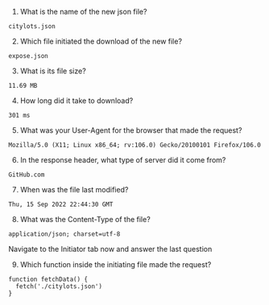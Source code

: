 1. What is the name of the new json file?

`citylots.json`

2. Which file initiated the download of the new file?

`expose.json`

3. What is its file size?

`11.69 MB`

4. How long did it take to download?

`301 ms`

5. What was your User-Agent for the browser that made the request?

`Mozilla/5.0 (X11; Linux x86_64; rv:106.0) Gecko/20100101 Firefox/106.0`

6. In the response header, what type of server did it come from?

`GitHub.com`

7. When was the file last modified?

`Thu, 15 Sep 2022 22:44:30 GMT`

8. What was the Content-Type of the file?

`application/json; charset=utf-8`

Navigate to the Initiator tab now and answer the last question

9. Which function inside the initiating file made the request?

```
function fetchData() {
  fetch('./citylots.json')
}
```